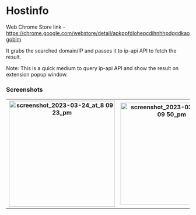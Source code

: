 # Hostinfo
Web Chrome Store link - https://chrome.google.com/webstore/detail/apkppfdlohepcdihnhhpdggdkaogoblm

It grabs the searched domain/IP and passes it to ip-api API to fetch the result.

Note: This is a quick medium to query ip-api API and show the result on extension popup window.


### Screenshots
<table style="width:100%">
  <tr>
    <th><img width="290" alt="screenshot_2023-03-24_at_8 09 23_pm" src="https://user-images.githubusercontent.com/28259078/227702582-0d8912d9-c531-4570-9c2b-e7f5008247cf.png"></th>
    <th><img width="280" alt="screenshot_2023-03-24_at_8 09 50_pm" src="https://user-images.githubusercontent.com/28259078/227702593-a88ecebb-d0ec-4469-a774-63fa2d20655c.png"></th>
  </tr>
</table>


